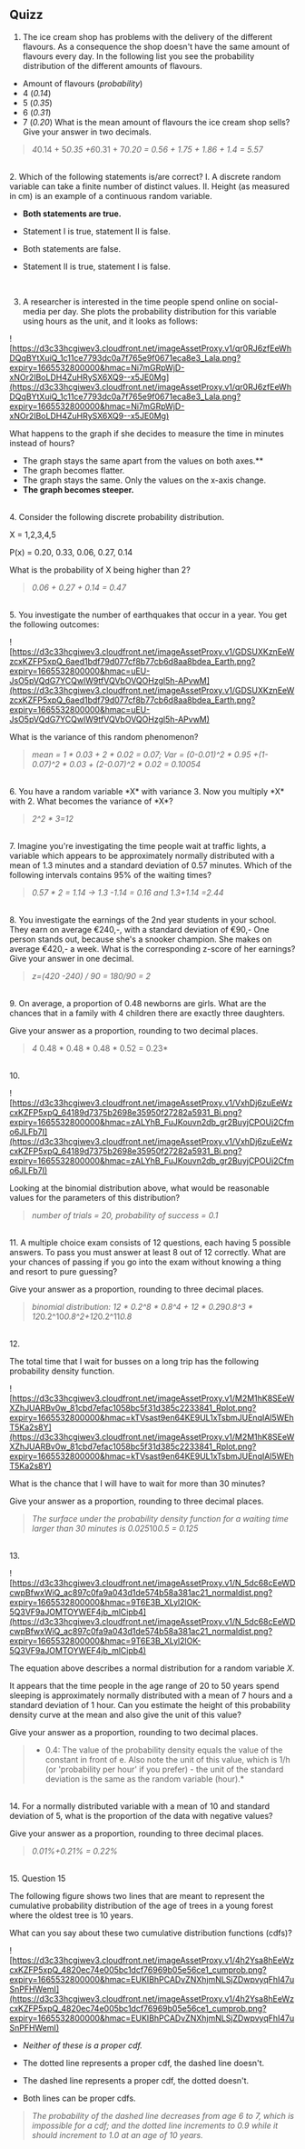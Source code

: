 ## Quizz
1. The ice cream shop has problems with the delivery of the different flavours. As a consequence the shop doesn't have the same amount of flavours every day. In the following list you see the probability distribution of the different amounts of flavours.
- Amount of flavours (*probability*)
- 4 (*0.14*)
- 5 (*0.35*)
- 6 (*0.31*)
- 7 (*0.20*)
What is the mean amount of flavours the ice cream shop sells? Give your answer in two decimals.
> *4*0.14 + 5*0.35 +6*0.31 + 7*0.20 = 0.56 + 1.75 + 1.86 + 1.4 = 5.57*
<br>
2. Which of the following statements is/are correct?
I. A discrete random variable can take a finite number of distinct values.
II. Height (as measured in cm) is an example of a continuous random variable.

- **Both statements are true.**

- Statement I is true, statement II is false.

- Both statements are false.

 - Statement II is true, statement I is false.  

<br>

3. A researcher is interested in the time people spend online on social-media per day. She plots the probability distribution for this variable using hours as the unit, and it looks as follows:

![https://d3c33hcgiwev3.cloudfront.net/imageAssetProxy.v1/qr0RJ6zfEeWhDQqBYtXuiQ_1c11ce7793dc0a7f765e9f0671eca8e3_Lala.png?expiry=1665532800000&hmac=Ni7mGRpWjD-xNOr2IBoLDH4ZuHRySX6XQ9--x5JE0Mg](https://d3c33hcgiwev3.cloudfront.net/imageAssetProxy.v1/qr0RJ6zfEeWhDQqBYtXuiQ_1c11ce7793dc0a7f765e9f0671eca8e3_Lala.png?expiry=1665532800000&hmac=Ni7mGRpWjD-xNOr2IBoLDH4ZuHRySX6XQ9--x5JE0Mg)

What happens to the graph if she decides to measure the time in minutes instead of hours?
- The graph stays the same apart from the values on both axes.**
- The graph becomes flatter.
- The graph stays the same. Only the values on the x-axis change.
- **The graph becomes steeper.**
<br>
4. Consider the following discrete probability distribution.

X = 1,2,3,4,5

P(x) = 0.20, 0.33, 0.06, 0.27, 0.14

What is the probability of X being higher than 2?

> *0.06 + 0.27 + 0.14 = 0.47*
<br>
5. You investigate the number of earthquakes that occur in a year. You get the following outcomes:

![https://d3c33hcgiwev3.cloudfront.net/imageAssetProxy.v1/GDSUXKznEeWzcxKZFP5xpQ_6aed1bdf79d077cf8b77cb6d8aa8bdea_Earth.png?expiry=1665532800000&hmac=uEU-JsO5pVQdG7YCQwlW9tfVQVbOVQOHzgl5h-APvwM](https://d3c33hcgiwev3.cloudfront.net/imageAssetProxy.v1/GDSUXKznEeWzcxKZFP5xpQ_6aed1bdf79d077cf8b77cb6d8aa8bdea_Earth.png?expiry=1665532800000&hmac=uEU-JsO5pVQdG7YCQwlW9tfVQVbOVQOHzgl5h-APvwM)

What is the variance of this random phenomenon?
>*mean = 1 * 0.03 + 2 * 0.02 = 0.07; Var = (0-0.01)^2 * 0.95 +(1-0.07)^2 * 0.03 + (2-0.07)^2 * 0.02 = 0.10054*
<br>
6. You have a random variable *X* with variance 3. Now you multiply *X* with 2. What becomes the variance of *X*?

>*2^2 * 3=12*
<br>
7. Imagine you're investigating the time people wait at traffic lights, a variable which appears to be approximately normally distributed with a mean of 1.3 minutes and a standard deviation of  0.57 minutes. Which of the following intervals contains  95% of the waiting times?

>*0.57 * 2 = 1.14 → 1.3 -1.14 = 0.16 and 1.3+1.14 =2.44*
<br>
8. You investigate the earnings of the 2nd year students in your school. They earn on average €240,-, with a standard deviation of €90,- One person stands out, because she's a snooker champion. She makes on average €420,- a week. What is the corresponding z-score of her earnings?  Give your answer in one decimal.

>*z=(420 -240) / 90 = 180/90 = 2*
<br>
9. On average, a proportion of 0.48 newborns are girls. What are the chances that in a family with 4 children there are exactly three daughters.

Give your answer as a proportion, rounding to two decimal places.

>*4* 0.48 * 0.48 * 0.48 * 0.52 = 0.23*
<br>
10.

![https://d3c33hcgiwev3.cloudfront.net/imageAssetProxy.v1/VxhDj6zuEeWzcxKZFP5xpQ_64189d7375b2698e35950f27282a5931_Bi.png?expiry=1665532800000&hmac=zALYhB_FuJKouvn2db_gr2BuyjCPOUj2Cfmo6JLFb7I](https://d3c33hcgiwev3.cloudfront.net/imageAssetProxy.v1/VxhDj6zuEeWzcxKZFP5xpQ_64189d7375b2698e35950f27282a5931_Bi.png?expiry=1665532800000&hmac=zALYhB_FuJKouvn2db_gr2BuyjCPOUj2Cfmo6JLFb7I)

Looking at the binomial distribution above, what would be reasonable values for the parameters of this distribution?

>*number of trials = 20, probability of success = 0.1*
<br>
11. A multiple choice exam consists of 12 questions, each having 5 possible answers. To pass you must answer at least 8 out of 12 correctly. What are your chances of passing if you go into the exam without knowing a thing and resort to pure guessing?

Give your answer as a proportion, rounding to three decimal places.

>*binomial distribution: 12 * 0.2^8 * 0.8^4 + 12 * 0.2*9*0.8^3 * 12*0.2^10*0.8^2+12*0.2^11*0.8*
<br>
12. 

The total time that I wait for busses on a long trip has the following probability density function.

![https://d3c33hcgiwev3.cloudfront.net/imageAssetProxy.v1/M2M1hK8SEeWXZhJUARBv0w_81cbd7efac1058bc5f31d385c2233841_Rplot.png?expiry=1665532800000&hmac=kTVsast9en64KE9UL1xTsbmJUEnqIAl5WEhT5Ka2s8Y](https://d3c33hcgiwev3.cloudfront.net/imageAssetProxy.v1/M2M1hK8SEeWXZhJUARBv0w_81cbd7efac1058bc5f31d385c2233841_Rplot.png?expiry=1665532800000&hmac=kTVsast9en64KE9UL1xTsbmJUEnqIAl5WEhT5Ka2s8Y)

What is the chance that I will have to wait for more than 30 minutes?

Give your answer as a proportion, rounding to three decimal places.

>*The surface under the probability density function for a waiting time larger than 30 minutes is 0.025*10*0.5 = 0.125*
<br>
13. 

![https://d3c33hcgiwev3.cloudfront.net/imageAssetProxy.v1/N_5dc68cEeWDcwpBfwxWiQ_ac897c0fa9a043d1de574b58a381ac21_normaldist.png?expiry=1665532800000&hmac=9T6E3B_XLyl2lOK-5Q3VF9aJOMTOYWEF4jb_mlCipb4](https://d3c33hcgiwev3.cloudfront.net/imageAssetProxy.v1/N_5dc68cEeWDcwpBfwxWiQ_ac897c0fa9a043d1de574b58a381ac21_normaldist.png?expiry=1665532800000&hmac=9T6E3B_XLyl2lOK-5Q3VF9aJOMTOYWEF4jb_mlCipb4)

The equation above describes a normal distribution for a random variable *X*.

It appears that the time people in the age range of 20 to 50 years spend
 sleeping is approximately normally distributed with a mean of 7 hours 
and a standard deviation of 1 hour. Can you estimate the height of this 
probability density curve at the mean and also give the unit of this 
value?

Give your answer as a proportion, rounding to two decimal places.

>* 0.4: The value of the probability density equals the value of the constant in front of e.
Also note the unit of this value, which is 1/h (or 'probability per hour' if you prefer) - the unit of the standard deviation is the same as the random variable (hour).*
<br>
14. For a normally distributed variable with a mean of 10 and standard deviation of 5, what is the proportion of the data with negative values?

Give your answer as a proportion, rounding to three decimal places.

>*0.01%+0.21% = 0.22%*
<br>
15. Question 15

The following figure shows two lines that are meant to represent the cumulative probability distribution of the age of trees in a young forest where the oldest tree is 10 years.

What can you say about these two cumulative distribution functions (cdfs)?

![https://d3c33hcgiwev3.cloudfront.net/imageAssetProxy.v1/4h2Ysa8hEeWzcxKZFP5xpQ_4820ec74e005bc1dcf76969b05e56ce1_cumprob.png?expiry=1665532800000&hmac=EUKIBhPCADvZNXhjmNLSjZDwpvyqFhI47uSnPFHWemI](https://d3c33hcgiwev3.cloudfront.net/imageAssetProxy.v1/4h2Ysa8hEeWzcxKZFP5xpQ_4820ec74e005bc1dcf76969b05e56ce1_cumprob.png?expiry=1665532800000&hmac=EUKIBhPCADvZNXhjmNLSjZDwpvyqFhI47uSnPFHWemI)


- *Neither of these is a proper cdf.*

- The dotted line represents a proper cdf, the dashed line doesn't.

- The dashed line represents a proper cdf, the dotted doesn't.

- Both lines can be proper cdfs.

>*The probability of the dashed line decreases from age 6 to 7, which is impossible for a cdf; and the dotted line increments to 0.9 while it should increment to 1.0 at an age of 10 years.*
